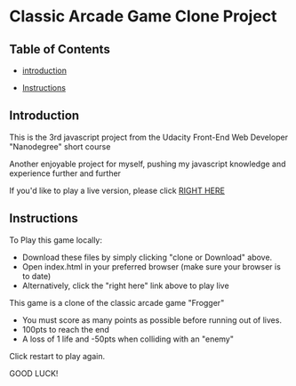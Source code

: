 # Classic Arcade Game Clone Project

## Table of Contents

- [introduction](#introduction)

- [Instructions](#instructions)

## Introduction

This is the 3rd javascript project from the Udacity Front-End Web Developer "Nanodegree" short course

Another enjoyable project for myself, pushing my javascript knowledge and experience further and further 

If you'd like to play a live version, please click <a href="https://devboysal.github.io/Classic-Arcade-Game-Frogger/">RIGHT HERE</a>


## Instructions

To Play this game locally:

- Download these files by simply clicking "clone or Download" above.
- Open index.html in your preferred browser (make sure your browser is to date)
- Alternatively, click the "right here" link above to play live

This game is a clone of the classic arcade game "Frogger"

- You must score as many points as possible before running out of lives.
- 100pts to reach the end
- A loss of 1 life and -50pts when colliding with an "enemy"

Click restart to play again.

GOOD LUCK!
